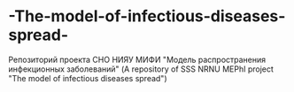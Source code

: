 # -The-model-of-infectious-diseases-spread-
Репозиторий проекта СНО НИЯУ МИФИ "Модель распространения инфекционных заболеваний" (A repository of SSS NRNU MEPhI project "The model of infectious diseases spread")
